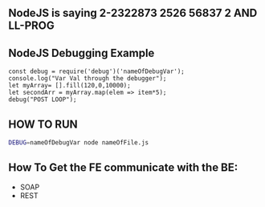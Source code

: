 ## NodeJS is saying 2-2322873 2526 56837 2 AND LL-PROG

## NodeJS Debugging Example
```node
const debug = require('debug')('nameOfDebugVar');
console.log("Var Val through the debugger");
let myArray= [].fill(120,0,10000);
let secondArr = myArray.map(elem => item*5);
debug("POST LOOP");
```

## HOW TO RUN
```bash
DEBUG=nameOfDebugVar node nameOfFile.js
```

## How To Get the FE communicate with the BE:
- SOAP
- REST
